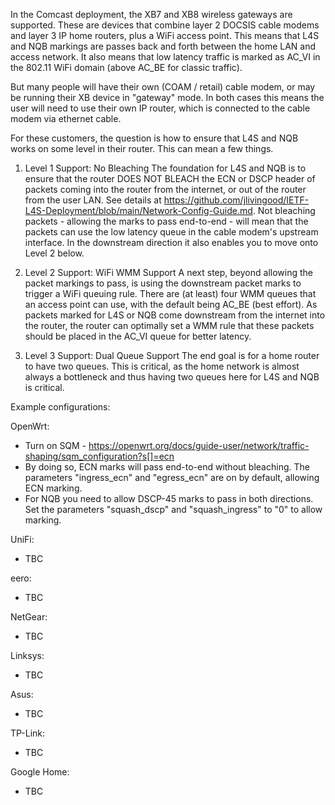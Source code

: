In the Comcast deployment, the XB7 and XB8 wireless gateways are supported. These are devices that combine layer 2 DOCSIS cable modems and layer 3 IP home 
routers, plus a WiFi access point. This means that L4S and NQB markings are passes back and forth between the home LAN and access network. It also means that low 
latency traffic is marked as AC_VI in the 802.11 WiFi domain (above AC_BE for classic traffic). 

But many people will have their own (COAM / retail) cable modem, or may be running their XB device in "gateway" mode. In both cases this means the user will need to 
use their own IP router, which is connected to the cable modem via ethernet cable. 

For these customers, the question is how to ensure that L4S and NQB works on some level in their router. This can mean a few things. 

1. Level 1 Support: No Bleaching
The foundation for L4S and NQB is to ensure that the router DOES NOT BLEACH the ECN or DSCP header of packets coming into the router from the internet, or out of
the router from the user LAN. See details at https://github.com/jlivingood/IETF-L4S-Deployment/blob/main/Network-Config-Guide.md. Not bleaching packets - allowing
the marks to pass end-to-end - will mean that the packets can use the low latency queue in the cable modem's upstream interface. In the downstream direction it also
enables you to move onto Level 2 below. 

2. Level 2 Support: WiFi WMM Support
A next step, beyond allowing the packet markings to pass, is using the downstream packet marks to trigger a WiFi queuing rule. There are (at least) four WMM
queues that an access point can use, with the default being AC_BE (best effort). As packets marked for L4S or NQB come downstream from the internet into the router,
the router can optimally set a WMM rule that these packets should be placed in the AC_VI queue for better latency. 

3. Level 3 Support: Dual Queue Support
The end goal is for a home router to have two queues. This is critical, as the home network is almost always a bottleneck and thus having two queues here for
L4S and NQB is critical.


Example configurations:


OpenWrt:
* Turn on SQM - https://openwrt.org/docs/guide-user/network/traffic-shaping/sqm_configuration?s[]=ecn
* By doing so, ECN marks will pass end-to-end without bleaching. The parameters "ingress_ecn" and "egress_ecn" are on by default, allowing ECN marking.
* For NQB you need to allow DSCP-45 marks to pass in both directions. Set the parameters "squash_dscp" and "squash_ingress" to "0" to allow marking.

UniFi:
* TBC

eero:
* TBC

NetGear:
* TBC

Linksys:
* TBC

Asus: 
* TBC

TP-Link:
* TBC

Google Home:
* TBC



